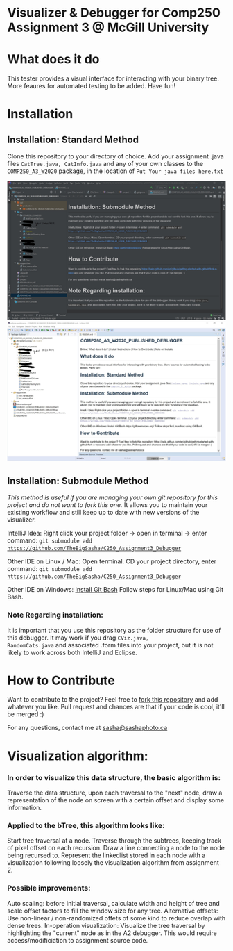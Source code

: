 # Visualizer & Debugger for Comp250 Assignment 3 @ McGill University

# What does it do
This tester provides a visual interface for interacting with your binary tree. More feaures for automated testing to be added. Have fun!

# Installation

## Installation: Standard Method

Clone this repository to your directory of choice.
Add your assignment .java files <code>CatTree.java, CatInfo.java</code> and any of your own classes to the <code>COMP250_A3_W2020</code> package, in the location of <code>Put Your java files here.txt</code>

![IntelliJ Recommended](https://raw.githubusercontent.com/TheBigSasha/C250_Assignment3_Debugger/master/IntelliJ%20Recommended.jpg)
![Eclipse Recommended](https://raw.githubusercontent.com/TheBigSasha/C250_Assignment3_Debugger/master/EclipseRecommended.jpg)

## Installation: Submodule Method

*This method is useful if you are managing your own git repository for this project and do not want to fork this one.* It allows you to maintain your existing workflow and still keep up to date with new versions of the visualizer.

IntelliJ Idea: Right click your project folder -> open in terminal -> enter command: <code>git submodule add https://github.com/TheBigSasha/C250_Assignment3_Debugger</code>

Other IDE on Linux / Mac: Open terminal. CD your project directory, enter command: <code>git submodule add https://github.com/TheBigSasha/C250_Assignment3_Debugger</code>

Other IDE on Windows: [Install Git Bash](https://gitforwindows.org/) Follow steps for Linux/Mac using Git Bash.


### Note Regarding installation:
It is important that you use this repository as the folder structure for use of this debugger. It may work if you drag <code>CViz.java, RandomCats.java</code> and associated .form files into your project, but it is not likely to work across both IntelliJ and Eclipse.
 
# How to Contribute

Want to contribute to the project? Feel free to [fork this repository](https://help.github.com/en/github/getting-started-with-github/fork-a-repo) and add whatever you like. Pull request and chances are that if your code is cool, it'll be merged :)

For any questions, contact me at sasha@sashaphoto.ca

# Visualization algorithm:

### In order to visualize this data structure, the basic algorithm is:
Traverse the data structure, upon each traversal to the "next" node, draw a representation of the node on screen with a certain offset and display some information.

### Applied to the bTree, this algorithm looks like:
Start tree traversal at a node.
Traverse through the subtrees, keeping track of pixel offset on each recursion.
Draw a line connecting a node to the node being recursed to.
Represent the linkedlist stored in each node with a visualization following loosely the visualization algorithm from assignment 2.

### Possible improvements:
Auto scaling: before initial traversal, calculate width and height of tree and scale offset factors to fill the window size for any tree.
Alternative offsets: Use non-linear / non-randomized offets of some kind to reduce overlap with dense trees.
In-operation visualization: Visualize the tree traversal by highlighting the "current" node as in the A2 debugger. This would require access/modificiation to assignment source code.
